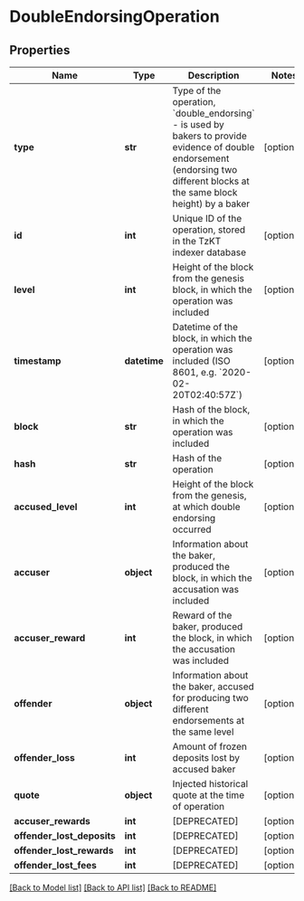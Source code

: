 # DoubleEndorsingOperation

## Properties
Name | Type | Description | Notes
------------ | ------------- | ------------- | -------------
**type** | **str** | Type of the operation, &#x60;double_endorsing&#x60; - is used by bakers to provide evidence of double endorsement (endorsing two different blocks at the same block height) by a baker | [optional] 
**id** | **int** | Unique ID of the operation, stored in the TzKT indexer database | [optional] 
**level** | **int** | Height of the block from the genesis block, in which the operation was included | [optional] 
**timestamp** | **datetime** | Datetime of the block, in which the operation was included (ISO 8601, e.g. &#x60;2020-02-20T02:40:57Z&#x60;) | [optional] 
**block** | **str** | Hash of the block, in which the operation was included | [optional] 
**hash** | **str** | Hash of the operation | [optional] 
**accused_level** | **int** | Height of the block from the genesis, at which double endorsing occurred  | [optional] 
**accuser** | **object** | Information about the baker, produced the block, in which the accusation was included | [optional] 
**accuser_reward** | **int** | Reward of the baker, produced the block, in which the accusation was included | [optional] 
**offender** | **object** | Information about the baker, accused for producing two different endorsements at the same level | [optional] 
**offender_loss** | **int** | Amount of frozen deposits lost by accused baker | [optional] 
**quote** | **object** | Injected historical quote at the time of operation | [optional] 
**accuser_rewards** | **int** | [DEPRECATED] | [optional] 
**offender_lost_deposits** | **int** | [DEPRECATED] | [optional] 
**offender_lost_rewards** | **int** | [DEPRECATED] | [optional] 
**offender_lost_fees** | **int** | [DEPRECATED] | [optional] 

[[Back to Model list]](../README.md#documentation-for-models) [[Back to API list]](../README.md#documentation-for-api-endpoints) [[Back to README]](../README.md)

